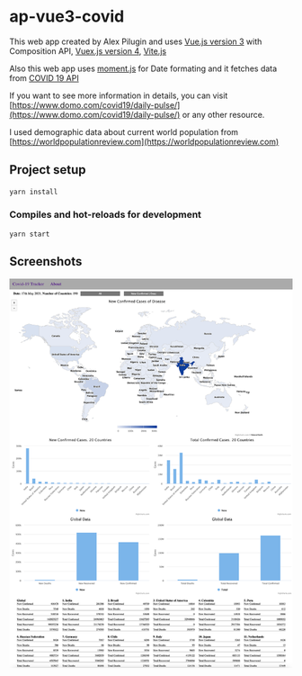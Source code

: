 # ap-vue3-covid

This web app created by Alex Pilugin and uses [Vue.js version 3](https://v3.vuejs.org) with Composition API, [Vuex.js version 4](https://next.vuex.vuejs.org), [Vite.js](https://vitejs.dev/guide/)

Also this web app uses [moment.js](https://momentjs.com) for Date formating and it fetches data from [COVID 19 API](https://covid19api.com)

If you want to see more information in details, you can visit [https://www.domo.com/covid19/daily-pulse/](https://www.domo.com/covid19/daily-pulse/) or any other resource.

I used demographic data about current world population from [https://worldpopulationreview.com](https://worldpopulationreview.com)


## Project setup

```
yarn install
```

### Compiles and hot-reloads for development
```
yarn start 
```

## Screenshots

![Screenshot 17 May 2021](https://github.com/alexpilugin/ap-vue3-composition-api-covid/blob/main/screenshots/Covid-19-tracker-17may2021.png "Screenshot 17 May 2021")
